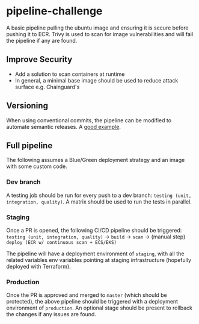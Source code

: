 # pipeline-challenge

A basic pipeline pulling the ubuntu image and ensuring it is secure before pushing it to ECR. Trivy is used to scan for image vulnerabilities and will fail the pipeline if any are found.

## Improve Security

- Add a solution to scan containers at runtime
- In general, a minimal base image should be used to reduce attack surface e.g. Chainguard's

## Versioning

When using conventional commits, the pipeline can be modified to automate semantic releases. A [good example](https://medium.com/agoda-engineering/automating-versioning-and-releases-using-semantic-release-6ed355ede742).

## Full pipeline

The following assumes a Blue/Green deployment strategy and an image with some custom code.

### Dev branch

A testing job should be run for every push to a dev branch: `testing (unit, integration, quality)`. A matrix should be used to run the tests in parallel.

### Staging

Once a PR is opened, the following CI/CD pipeline should be triggered:
`testing (unit, integration, quality)` -> `build` -> `scan` -> (manual step) `deploy (ECR w/ continuous scan + ECS/EKS)`

The pipeline will have a deployment environment of `staging`, with all the related variables env variables pointing at staging infrastructure (hopefully deployed with Terraform).

### Production

Once the PR is approved and merged to `master` (which should be protected), the above pipeline should be triggered with a deployment environment of `production`. An optional stage should be present to rollback the changes if any issues are found.
